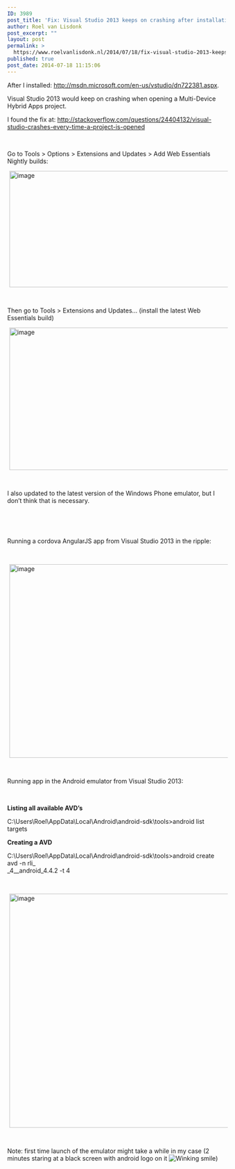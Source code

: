 ```yaml
---
ID: 3989
post_title: 'Fix: Visual Studio 2013 keeps on crashing after installation of Multi-Device Hybrid Apps (Preview)'
author: Roel van Lisdonk
post_excerpt: ""
layout: post
permalink: >
  https://www.roelvanlisdonk.nl/2014/07/18/fix-visual-studio-2013-keeps-on-crashing-after-installation-of-multi-device-hybrid-apps-preview/
published: true
post_date: 2014-07-18 11:15:06
---
```

<p>After I installed: <a title="http://msdn.microsoft.com/en-us/vstudio/dn722381.aspx" href="http://msdn.microsoft.com/en-us/vstudio/dn722381.aspx">http://msdn.microsoft.com/en-us/vstudio/dn722381.aspx</a>.</p>  <p>Visual Studio 2013 would keep on crashing when opening a Multi-Device Hybrid Apps project.</p>  <p>I found the fix at: <a title="http://stackoverflow.com/questions/24404132/visual-studio-crashes-every-time-a-project-is-opened" href="http://stackoverflow.com/questions/24404132/visual-studio-crashes-every-time-a-project-is-opened">http://stackoverflow.com/questions/24404132/visual-studio-crashes-every-time-a-project-is-opened</a></p>  <p>&#160;</p>  <p>Go to Tools &gt; Options &gt; Extensions and Updates &gt; Add Web Essentials Nightly builds:</p>  <p><a href="http://www.roelvanlisdonk.nl/wp-content/uploads/2014/07/image28.png" rel="lightbox"><img title="image" style="border-top: 0px; border-right: 0px; background-image: none; border-bottom: 0px; padding-top: 0px; padding-left: 0px; margin: 0px 5px; border-left: 0px; display: inline; padding-right: 0px" border="0" alt="image" src="http://www.roelvanlisdonk.nl/wp-content/uploads/2014/07/image_thumb28.png" width="580" height="268" /></a></p>  <p>&#160;</p>  <p>Then go to Tools &gt; Extensions and Updates… (install the latest Web Essentials build)</p>  <p><a href="http://www.roelvanlisdonk.nl/wp-content/uploads/2014/07/image29.png" rel="lightbox"><img title="image" style="border-top: 0px; border-right: 0px; background-image: none; border-bottom: 0px; padding-top: 0px; padding-left: 0px; margin: 0px 5px; border-left: 0px; display: inline; padding-right: 0px" border="0" alt="image" src="http://www.roelvanlisdonk.nl/wp-content/uploads/2014/07/image_thumb29.png" width="580" height="328" /></a></p>  <p>&#160;</p>  <p>I also updated to the latest version of the Windows Phone emulator, but I don’t think that is necessary. </p>  <p>&#160;</p>  <p>&#160;</p>  <p>Running a cordova AngularJS app from Visual Studio 2013 in the ripple:</p>  <p>&#160;</p>  <p><a href="http://www.roelvanlisdonk.nl/wp-content/uploads/2014/07/image30.png" rel="lightbox"><img title="image" style="border-top: 0px; border-right: 0px; background-image: none; border-bottom: 0px; padding-top: 0px; padding-left: 0px; margin: 0px 5px; border-left: 0px; display: inline; padding-right: 0px" border="0" alt="image" src="http://www.roelvanlisdonk.nl/wp-content/uploads/2014/07/image_thumb30.png" width="580" height="446" /></a></p>  <p>&#160;</p>  <p>Running app in the Android emulator from Visual Studio 2013:</p>  <p>&#160;</p>  <p><strong>Listing all available AVD’s</strong></p>  <p>C:\Users\Roel\AppData\Local\Android\android-sdk\tools&gt;android list targets</p>  <p><strong>Creating a AVD</strong></p>  <p>C:\Users\Roel\AppData\Local\Android\android-sdk\tools&gt;android create avd -n rli_   <br />_4__android_4.4.2 -t 4</p>  <p>&#160;</p>  <p><a href="http://www.roelvanlisdonk.nl/wp-content/uploads/2014/07/image31.png" rel="lightbox"><img title="image" style="border-top: 0px; border-right: 0px; background-image: none; border-bottom: 0px; padding-top: 0px; padding-left: 0px; margin: 0px 5px; border-left: 0px; display: inline; padding-right: 0px" border="0" alt="image" src="http://www.roelvanlisdonk.nl/wp-content/uploads/2014/07/image_thumb31.png" width="580" height="539" /></a></p>  <p>&#160;</p>  <p>Note: first time launch of the emulator might take a while in my case (2 minutes staring at a black screen with android logo on it <img class="wlEmoticon wlEmoticon-winkingsmile" style="border-top-style: none; border-bottom-style: none; border-right-style: none; border-left-style: none" alt="Winking smile" src="http://www.roelvanlisdonk.nl/wp-content/uploads/2014/07/wlEmoticon-winkingsmile.png" />)</p>